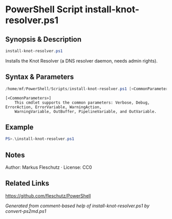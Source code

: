 # PowerShell Script install-knot-resolver.ps1

## Synopsis & Description
```powershell
install-knot-resolver.ps1
```

Installs the Knot Resolver (a DNS resolver daemon, needs admin rights).

## Syntax & Parameters
```powershell
/home/mf/PowerShell/Scripts/install-knot-resolver.ps1 [<CommonParameters>]
```

```
[<CommonParameters>]
    This cmdlet supports the common parameters: Verbose, Debug, ErrorAction, ErrorVariable, WarningAction, 
    WarningVariable, OutBuffer, PipelineVariable, and OutVariable.
```

## Example
```powershell
PS>.\install-knot-resolver.ps1
```


## Notes
Author: Markus Fleschutz · License: CC0

## Related Links
https://github.com/fleschutz/PowerShell

*Generated from comment-based help of install-knot-resolver.ps1 by convert-ps2md.ps1*
